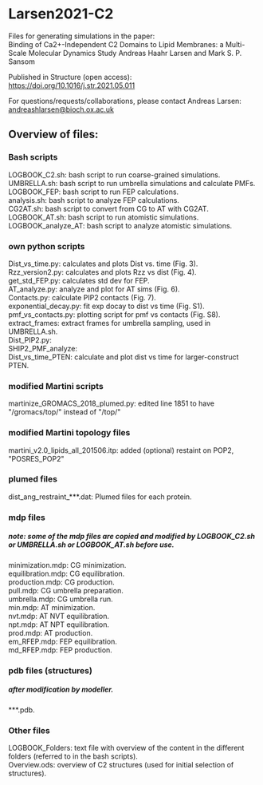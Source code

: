 # Larsen2021-C2

Files for generating simulations in the paper:     
Binding of Ca2+-Independent C2 Domains to Lipid Membranes: a Multi-Scale Molecular Dynamics Study
Andreas Haahr Larsen and Mark S. P. Sansom 

Published in Structure (open access):    
https://doi.org/10.1016/j.str.2021.05.011     

For questions/requests/collaborations, please contact Andreas Larsen: andreashlarsen@bioch.ox.ac.uk

## Overview of files:    

### Bash scripts   
LOGBOOK_C2.sh:        bash script to run coarse-grained simulations.   
UMBRELLA.sh:          bash script to run umbrella simulations and calculate PMFs.   
LOGBOOK_FEP:          bash script to run FEP calculations.    
analysis.sh:          bash script to analyze FEP calculations.    
CG2AT.sh:             bash script to convert from CG to AT with CG2AT.   
LOGBOOK_AT.sh:        bash script to run atomistic simulations.   
LOGBOOK_analyze_AT:   bash script to analyze atomistic simulations.    

### own python scripts
Dist_vs_time.py:      calculates and plots Dist vs. time (Fig. 3).       
Rzz_version2.py:      calculates and plots Rzz vs dist (Fig. 4).   
get_std_FEP.py:       calculates std dev for FEP.    
AT_analyze.py:        analyze and plot for AT sims (Fig. 6).    
Contacts.py:          calculate PIP2 contacts (Fig. 7).     
exponential_decay.py: fit exp docay to dist vs time (Fig. S1).     
pmf_vs_contacts.py:   plotting script for pmf vs contacts (Fig. S8).     
extract_frames:       extract frames for umbrella sampling, used in UMBRELLA.sh.      
Dist_PIP2.py:         
SHIP2_PMF_analyze:   
Dist_vs_time_PTEN:    calculate and plot dist vs time for larger-construct PTEN.      

### modified Martini scripts 
martinize_GROMACS_2018_plumed.py: edited line 1851 to have "/gromacs/top/" instead of "/top/"

### modified Martini topology files
martini_v2.0_lipids_all_201506.itp: added (optional) restaint on POP2, "POSRES_POP2"    

### plumed files
dist_ang_restraint_***.dat: Plumed files for each protein.   

### mdp files
##### note: some of the mdp files are copied and modified by LOGBOOK_C2.sh or UMBRELLA.sh or LOGBOOK_AT.sh before use.      
minimization.mdp:  CG minimization.   
equilibration.mdp: CG equilibration.    
production.mdp:    CG production.    
pull.mdp:          CG umbrella preparation.   
umbrella.mdp:      CG umbrella run.   
min.mdp:           AT minimization.   
nvt.mdp:           AT NVT equilibration.   
npt.mdp:           AT NPT equilibration.   
prod.mdp:          AT production.  
em_RFEP.mdp:       FEP equilibration.   
md_RFEP.mdp:       FEP production.     

### pdb files (structures) 
##### after modification by modeller.    
***.pdb.   
  
### Other files
LOGBOOK_Folders: text file with overview of the content in the different folders (referred to in the bash scripts).        
Overview.ods:    overview of C2 structures (used for initial selection of structures).   

